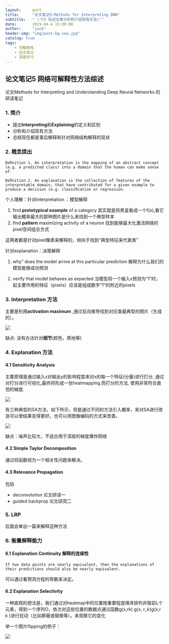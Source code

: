```yaml
---
layout:     post
title:      "论文笔记5:Methods for Interpreting DNN"
subtitle:   " \"CV 综述文章分析和介绍现有方法\""
date:       2019-04-4 15:00:00
author:     "jack"
header-img: "img/post-bg-sea.jpg"
catalog: true
tags:
    - 可解释性
    - 论文笔记
    - 深度学习
---
```



## 论文笔记5 网络可解释性方法综述

论文Methods for Interpreting and Understanding Deep Neural Networks 的研读笔记

### 1. 简介

+ 提出**Interpreting**和**Explaining**的定义和区别
+ 分析和介绍现有方法
+ 总结现在都是事后解释和针对网络结构解释的现状

### 2. 概念提出

`Deﬁnition 1. An interpretation is the mapping of an abstract concept (e.g. a predicted class) into a domain that the human can make sense of.`

`Deﬁnition 2. An explanation is the collection of features of the interpretable domain, that have contributed for a given example to produce a decision (e.g. classiﬁcation or regression.`

个人理解：针对interpretation ：模型解释

1. find **prototypical example** of a category 其实就是将黑盒看成一个f(x),看它输出概率最大的那种图片是什么来找到一个典型样本
2. find **pattern** maximizing activity of a neuron 找到能够最大化激活网络的pixel空间组合方式

这两者都是针对pixel像素来解释的，倾向于找到“典型特征来代表类”

针对explanation：决策解释

1. why” does the model arrive at this particular prediction 解释为什么我们的模型能够成功预测

2. verify that model behaves as expected 当模型将一个输入x预测为“1”时，起主要作用的特征（pixels）应该是组成数字“1”的附近的pixels

### 3. Interpretation 方法

主要是利用**activation maximum** ,通过反向推导找到对应类最典型的图片（生成的）。

![](http://jackyanghc-picture.oss-cn-beijing.aliyuncs.com/007bgNxTly1g1p6tvsjzgj31760jte42.jpg%29)

缺点: 没有办法针对**细节**(颜色，质地等)

### 4. Explanation 方法

#### 4.1 Sensitivity Analysis

主要原理是通过输入x对输出y的影响程度来对x的每一个特征(分量)进行打分, 通过对打分进行可视化,最终将形成一张heatmapping.而打分的方法, 使用非常符合直觉的梯度.

![](http://jackyanghc-picture.oss-cn-beijing.aliyuncs.com/007bgNxTly1g1pm5spmcvj31a70u4dsd.jpg%29)

有三种典型的SA方法，如下所示，但是通过不同的方法引入概率，来对SA进行改良可以使结果变得更好。也可以用图像编码的方式来改善。

![](http://jackyanghc-picture.oss-cn-beijing.aliyuncs.com/007bgNxTly1g1pmg67ps4j30wp11ldom.jpg%29)

缺点：噪声比较大，不适合用于深层的梯度爆炸网络

#### 4.2 Simple Taylor Decomposition 

通过将函数视为一个相关性问题来解决。

#### 4.3  Relevance Propagation 

包括 

+ deconvolution 论文研读一
+ guided backprop  论文研究二

### 5. LRP

后面会单出一篇来解释这种方法

### 6. 衡量解释能力

#### 6.1 Explanation Continuity  解释的连续性

`If two data points are nearly equivalent, then the explanations of their predictions should also be nearly equivalent.`

可以通过看预测方程的导数来决定。

#### 6.2 Explanation Selectivity 

一种直观的想法是，我们通过对heatmap中的位置按重要程度降序排列并取前L个元素，得到一个序列O，依次对这些位置的数据点通过函数g(x,rk) g(x, r_k)g(x,r k )进行扰动（比如屏蔽或替换等）。来观察它的变化

举一个图片flipping的例子：

![](http://jackyanghc-picture.oss-cn-beijing.aliyuncs.com/007bgNxTly1g1pnqsid26j30xn0rj0zj.jpg%29)














